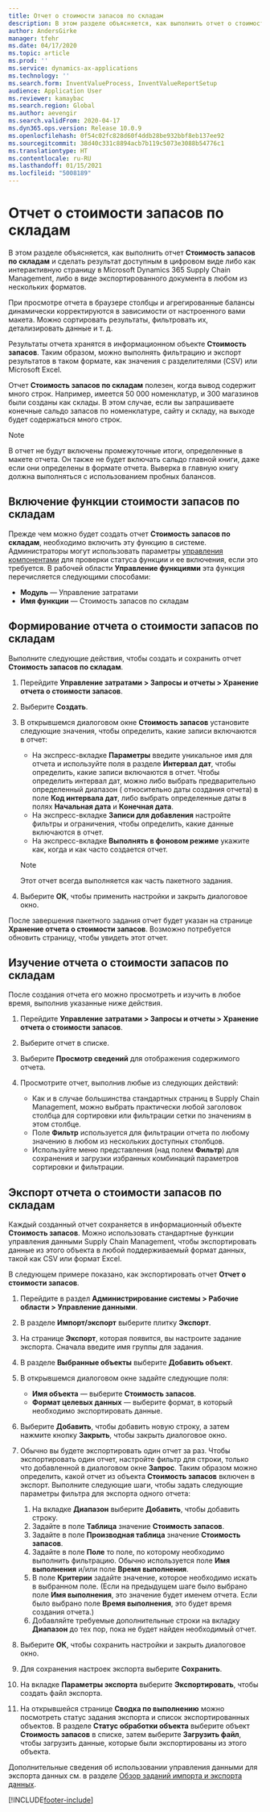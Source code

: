 ```yaml
---
title: Отчет о стоимости запасов по складам
description: В этом разделе объясняется, как выполнить отчет о стоимости запасов и сделать результат доступным в цифровом виде либо как интерактивную страницу в Microsoft Dynamics 365 Supply Chain Management, либо в виде экспортированного документа в любом из нескольких форматов.
author: AndersGirke
manager: tfehr
ms.date: 04/17/2020
ms.topic: article
ms.prod: ''
ms.service: dynamics-ax-applications
ms.technology: ''
ms.search.form: InventValueProcess, InventValueReportSetup
audience: Application User
ms.reviewer: kamaybac
ms.search.region: Global
ms.author: aevengir
ms.search.validFrom: 2020-04-17
ms.dyn365.ops.version: Release 10.0.9
ms.openlocfilehash: 0f54c02fc828d60f4ddb28be932bbf8eb137ee92
ms.sourcegitcommit: 38d40c331c8894acb7b119c5073e3088b54776c1
ms.translationtype: HT
ms.contentlocale: ru-RU
ms.lasthandoff: 01/15/2021
ms.locfileid: "5008189"
---
```

# <a name="inventory-value-storage-report"></a>Отчет о стоимости запасов по складам

В этом разделе объясняется, как выполнить отчет **Стоимость запасов по складам** и сделать результат доступным в цифровом виде либо как интерактивную страницу в Microsoft Dynamics 365 Supply Chain Management, либо в виде экспортированного документа в любом из нескольких форматов.

При просмотре отчета в браузере столбцы и агрегированные балансы динамически корректируются в зависимости от настроенного вами макета. Можно сортировать результаты, фильтровать их, детализировать данные и т. д.

Результаты отчета хранятся в информационном объекте **Стоимость запасов**. Таким образом, можно выполнять фильтрацию и экспорт результатов в таком формате, как значения с разделителями (CSV) или Microsoft Excel.

Отчет **Стоимость запасов по складам** полезен, когда вывод содержит много строк. Например, имеется 50 000 номенклатур, и 300 магазинов были созданы как склады. В этом случае, если вы запрашиваете конечные сальдо запасов по номенклатуре, сайту и складу, на выходе будет содержаться много строк.

> [!NOTE]
> В отчет не будут включены промежуточные итоги, определенные в макете отчета. Он также не будет включать сальдо главной книги, даже если они определены в формате отчета. Выверка в главную книгу должна выполняться с использованием пробных балансов.

## <a name="turn-on-the-inventory-value-storage-feature"></a>Включение функции стоимости запасов по складам

Прежде чем можно будет создать отчет **Стоимость запасов по складам**, необходимо включить эту функцию в системе. Администраторы могут использовать параметры [управления компонентами](../../fin-ops-core/fin-ops/get-started/feature-management/feature-management-overview.md) для проверки статуса функции и ее включения, если это требуется. В рабочей области **Управление функциями** эта функция перечисляется следующими способами:

- **Модуль** — Управление затратами
- **Имя функции** — Стоимость запасов по складам

## <a name="generate-an-inventory-value-storage-report"></a>Формирование отчета о стоимости запасов по складам

Выполните следующие действия, чтобы создать и сохранить отчет **Стоимость запасов по складам**.

1. Перейдите **Управление затратами \> Запросы и отчеты \> Хранение отчета о стоимости запасов**.
1. Выберите **Создать**.
1. В открывшемся диалоговом окне **Стоимость запасов** установите следующие значения, чтобы определить, какие записи включаются в отчет:

    - На экспресс-вкладке **Параметры** введите уникальное имя для отчета и используйте поля в разделе **Интервал дат**, чтобы определить, какие записи включаются в отчет. Чтобы определить интервал дат, можно либо выбрать предварительно определенный диапазон ( относительно даты создания отчета) в поле **Код интервала дат**, либо выбрать определенные даты в полях **Начальная дата** и **Конечная дата**.
    - На экспресс-вкладке **Записи для добавления** настройте фильтры и ограничения, чтобы определить, какие данные включаются в отчет.
    - На экспресс-вкладке **Выполнять в фоновом режиме** укажите как, когда и как часто создается отчет.

    > [!NOTE]
    > Этот отчет всегда выполняется как часть пакетного задания.

1. Выберите **ОК**, чтобы применить настройки и закрыть диалоговое окно.

После завершения пакетного задания отчет будет указан на странице **Хранение отчета о стоимости запасов**. Возможно потребуется обновить страницу, чтобы увидеть этот отчет.

## <a name="explore-an-inventory-value-storage-report"></a>Изучение отчета о стоимости запасов по складам

После создания отчета его можно просмотреть и изучить в любое время, выполнив указанные ниже действия.

1. Перейдите **Управление затратами \> Запросы и отчеты \> Хранение отчета о стоимости запасов**.
1. Выберите отчет в списке.
1. Выберите **Просмотр сведений** для отображения содержимого отчета.
1. Просмотрите отчет, выполнив любые из следующих действий:

    - Как и в случае большинства стандартных страниц в Supply Chain Management, можно выбрать практически любой заголовок столбца для сортировки или фильтрации сетки по значениям в этом столбце.
    - Поле **Фильтр** используется для фильтрации отчета по любому значению в любом из нескольких доступных столбцов.
    - Используйте меню представления (над полем **Фильтр**) для сохранения и загрузки избранных комбинаций параметров сортировки и фильтрации.

## <a name="export-an-inventory-value-storage-report"></a>Экспорт отчета о стоимости запасов по складам

Каждый созданный отчет сохраняется в информационный объекте **Стоимость запасов**. Можно использовать стандартные функции управления данными Supply Chain Management, чтобы экспортировать данные из этого объекта в любой поддерживаемый формат данных, такой как CSV или формат Excel.

В следующем примере показано, как экспортировать отчет **Отчет о стоимости запасов**.

1. Перейдите в раздел **Администрирование системы \> Рабочие области \> Управление данными**.
1. В разделе **Импорт/экспорт** выберите плитку **Экспорт**. 
1. На странице **Экспорт**, которая появится, вы настроите задание экспорта. Сначала введите имя группы для задания.
1. В разделе **Выбранные объекты** выберите **Добавить объект**.
1. В открывшемся диалоговом окне задайте следующие поля:

    - **Имя объекта** — выберите **Стоимость запасов**.
    - **Формат целевых данных** — выберите формат, в который необходимо экспортировать данные.

1. Выберите **Добавить**, чтобы добавить новую строку, а затем нажмите кнопку **Закрыть**, чтобы закрыть диалоговое окно.
1. Обычно вы будете экспортировать один отчет за раз. Чтобы экспортировать один отчет, настройте фильтр для строки, только что добавленной в диалоговом окне **Запрос**. Таким образом можно определить, какой отчет из объекта **Стоимость запасов** включен в экспорт. Выполните следующие шаги, чтобы задать следующие параметры фильтра для экспорта одного отчета:

    1. На вкладке **Диапазон** выберите **Добавить**, чтобы добавить строку.
    2. Задайте в поле **Таблица** значение **Стоимость запасов**.
    3. Задайте в поле **Производная таблица** значение **Стоимость запасов**.
    4. Задайте в поле **Поле** то поле, по которому необходимо выполнить фильтрацию. Обычно используется поле **Имя выполнения** и/или поле **Время выполнения**.
    5. В поле **Критерии** задайте значение, которое необходимо искать в выбранном поле. (Если на предыдущем шаге было выбрано поле **Имя выполнения**, это значение будет именем отчета. Если было выбрано поле **Время выполнения**, это будет время создания отчета.)
    6. Добавляйте требуемые дополнительные строки на вкладку **Диапазон** до тех пор, пока не будет найден необходимый отчет.

1. Выберите **ОК**, чтобы сохранить настройки и закрыть диалоговое окно.
1. Для сохранения настроек экспорта выберите **Сохранить**.
1. На вкладке **Параметры экспорта** выберите **Экспортировать**, чтобы создать файл экспорта.
1. На открывшейся странице **Сводка по выполнению** можно посмотреть статус задания экспорта и список экспортированных объектов. В разделе **Статус обработки объекта** выберите объект **Стоимость запасов** в списке, затем выберите **Загрузить файл**, чтобы загрузить данные, которые были экспортированы из этого объекта.

Дополнительные сведения об использовании управления данными для экспорта данных см. в разделе [Обзор заданий импорта и экспорта данных](../../fin-ops-core/dev-itpro/data-entities/data-import-export-job.md).


[!INCLUDE[footer-include](../../includes/footer-banner.md)]